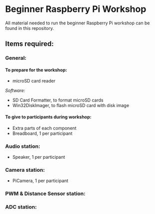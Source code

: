 # Beginner Raspberry Pi Workshop
All material needed to run the beginner Raspberry Pi workshop can be found in this repository.



## Items required:

### General:

#### To prepare for the workshop:
- microSD card reader

*Software:*
- SD Card Formatter, to format microSD cards
- Win32DiskImager, to flash microSD card with disk image 

#### To give to participants during workshop:
- Extra parts of each component
- Breadboard, 1 per participant

### Audio station:
- Speaker, 1 per participant
### Camera station:
- PiCamera, 1 per participant

### PWM & Distance Sensor station:

### ADC station:




